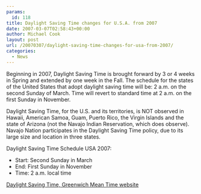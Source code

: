 ```yaml
---
params:
  id: 118
title: Daylight Saving Time changes for U.S.A. from 2007
date: 2007-03-07T02:58:43+00:00
author: Michael Cook
layout: post
url: /20070307/daylight-saving-time-changes-for-usa-from-2007/
categories:
  - News
---
```

Beginning in 2007, Daylight Saving Time is brought forward by 3 or 4 weeks in Spring and extended by one week in the Fall. The schedule for the states of the United States that adopt daylight saving time will be: 2 a.m. on the second Sunday of March. Time will revert to standard time at 2 a.m. on the first Sunday in November.

Daylight Saving Time, for the U.S. and its territories, is NOT observed in Hawaii, American Samoa, Guam, Puerto Rico, the Virgin Islands and the state of Arizona (not the Navajo Indian Reservation, which does observe). Navajo Nation participates in the Daylight Saving Time policy, due to its large size and location in three states.

Daylight Saving Time Schedule USA 2007:

  * Start: Second Sunday in March
  * End: First Sunday in November
  * Time: 2 a.m. local time

[Daylight Saving Time, Greenwich Mean Time website](http://wwp.daylight-saving-time.com/usa/dst-2007.htm)
